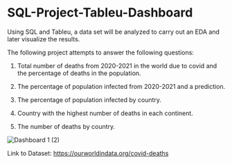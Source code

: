 # SQL-Project-Tableu-Dashboard


Using SQL and Tableu, a data set will be analyzed to carry out an EDA and later visualize the results.

The following project attempts to answer the following questions:

1. Total number of deaths from 2020-2021 in the world due to covid and the percentage of deaths in the population.
   
2. The percentage of population infected from 2020-2021 and a prediction.

3. The percentage of population infected by country.

4. Country with the highest number of deaths in each continent.

5. The number of deaths by country.

![Dashboard 1 (2)](https://github.com/RodrigoL95/SQL-Project-Tableu-Dashboard/assets/131286376/9022c6f7-3037-474f-8dbd-4bce1315798c)

Link to Dataset: https://ourworldindata.org/covid-deaths

